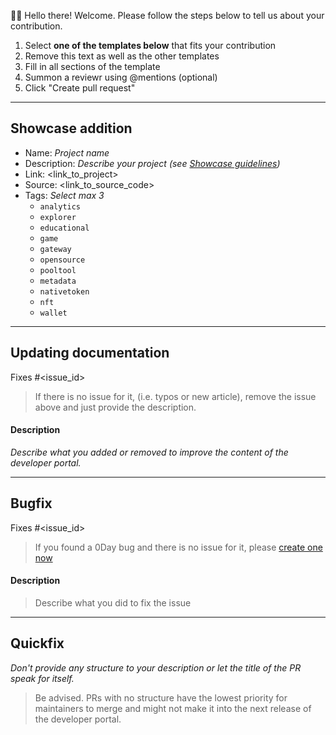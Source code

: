 👋👋 Hello there! Welcome. Please follow the steps below to tell us about your contribution.

1. Select **one of the templates below** that fits your contribution
2. Remove this text as well as the other templates
3. Fill in all sections of the template
4. Summon a reviewr using @mentions (optional)
5. Click "Create pull request"

---

## Showcase addition

* Name: *Project name*
* Description: *Describe your project (see [Showcase guidelines](CONTRIBUTING/#showcase))*
* Link:   <link_to_project>
* Source: <link_to_source_code>
* Tags: *Select max 3*
  * `analytics`
  * `explorer`
  * `educational`
  * `game`
  * `gateway`
  * `opensource`
  * `pooltool`
  * `metadata`
  * `nativetoken`
  * `nft`
  * `wallet`

---

## Updating documentation

Fixes #<issue_id>

> If there is no issue for it, (i.e. typos or new article), remove the issue above and just provide the description.

#### Description

*Describe what you added or removed to improve the content of the developer portal.*

---

## Bugfix

Fixes #<issue_id>

> If you found a 0Day bug and there is no issue for it, please [create one now](https://github.com/cardano-foundation/developer-portal/issues/new)

#### Description

> Describe what you did to fix the issue

---

## Quickfix

*Don't provide any structure to your description or let the title of the PR speak for itself.*

> Be advised. PRs with no structure have the lowest priority for maintainers to merge and might not make it into the next release of the developer portal.
